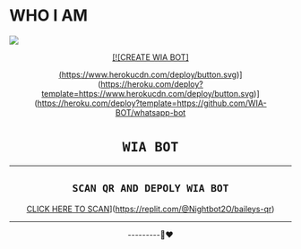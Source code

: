 # WHO I AM

<img
        src="https://i.imgur.com/Iag22tM.jpeg"
        />
    </a>
</p>
<div align="center">
  <p align="center">
  <a href="<img src="https://i.imgur.com/Iag22tM.jpeg
WhatsApp Bot












[![CREATE WIA BOT]









(https://www.herokucdn.com/deploy/button.svg)](https://heroku.com/deploy?template=https://www.herokucdn.com/deploy/button.svg)](https://heroku.com/deploy?template=https://github.com/WIA-BOT/whatsapp-bot














# ```WIA BOT```



-------

## `SCAN QR AND DEPOLY WIA BOT`

[CLICK HERE TO SCAN](https://replit.com/badge/github/lyfe00011/whatsapp-bot)](https://replit.com/@Nightbot2O/baileys-qr)


----------




---------🙂❤️
